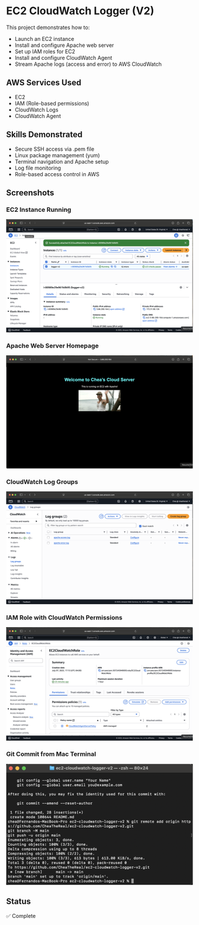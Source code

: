 # EC2 CloudWatch Logger (V2)

This project demonstrates how to:
- Launch an EC2 instance
- Install and configure Apache web server
- Set up IAM roles for EC2
- Install and configure CloudWatch Agent
- Stream Apache logs (access and error) to AWS CloudWatch

## AWS Services Used
- EC2
- IAM (Role-based permissions)
- CloudWatch Logs
- CloudWatch Agent

## Skills Demonstrated
- Secure SSH access via .pem file
- Linux package management (yum)
- Terminal navigation and Apache setup
- Log file monitoring
- Role-based access control in AWS

## Screenshots

### EC2 Instance Running
![EC2](screenshots/shot5.png)

### Apache Web Server Homepage
![Apache](screenshots/shot4.png)

### CloudWatch Log Groups
![Log Groups](screenshots/shot3.png)

### IAM Role with CloudWatch Permissions
![IAM Role](screenshots/shot2.png)

### Git Commit from Mac Terminal
![Git Commit](screenshots/shot1.png)

## Status
✅ Complete

